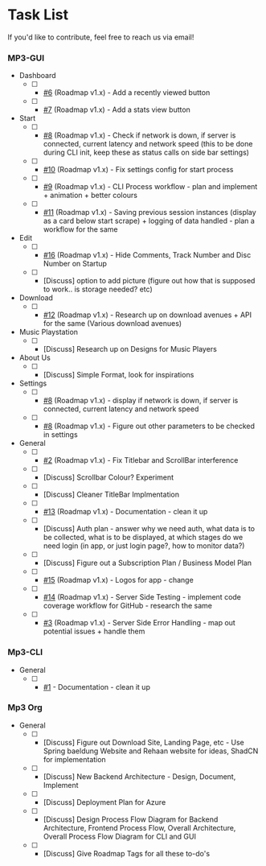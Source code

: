 # Task List

If you'd like to contribute, feel free to reach us via email!

### MP3-GUI
* Dashboard
	- [ ] - [#6](https://github.com/Mp3-Automated-Tag-Editor/Automated-Mp3-Gui/issues/6) (Roadmap v1.x) - Add a recently viewed button
	- [ ] - [#7](https://github.com/Mp3-Automated-Tag-Editor/Automated-Mp3-Gui/issues/7) (Roadmap v1.x) - Add a stats view button

* Start
	- [ ] - [#8](https://github.com/Mp3-Automated-Tag-Editor/Automated-Mp3-Gui/issues/8) (Roadmap v1.x) - Check if network is down, if server is connected, current latency and network speed (this to be done during CLI init, keep these as status calls on side bar settings)
 	- [ ] - [#10](https://github.com/Mp3-Automated-Tag-Editor/Automated-Mp3-Gui/issues/10) (Roadmap v1.x) - Fix settings config for start process
	- [ ] - [#9](https://github.com/Mp3-Automated-Tag-Editor/Automated-Mp3-Gui/issues/9) (Roadmap v1.x) - CLI Process workflow - plan and implement + animation + better colours
	- [ ] - [#11](https://github.com/Mp3-Automated-Tag-Editor/Automated-Mp3-Gui/issues/11) (Roadmap v1.x) - Saving previous session instances (display as a card below start scrape) + logging of data handled - plan a workflow for the same
* Edit
 	- [ ] - [#16](https://github.com/Mp3-Automated-Tag-Editor/Automated-Mp3-Gui/issues/16) (Roadmap v1.x) - Hide Comments, Track Number and Disc Number on Startup 
	- [ ] - [Discuss] option to add picture (figure out how that is supposed to work.. is storage needed? etc)

* Download
	- [ ] - [#12](https://github.com/Mp3-Automated-Tag-Editor/Automated-Mp3-Gui/issues/12) (Roadmap v1.x) - Research up on download avenues + API for the same (Various download avenues)

* Music Playstation
	- [ ] - [Discuss] Research up on Designs for Music Players

* About Us
	- [ ] - [Discuss] Simple Format, look for inspirations

* Settings
	- [ ] - [#8](https://github.com/Mp3-Automated-Tag-Editor/Automated-Mp3-Gui/issues/8) (Roadmap v1.x) - display if network is down, if server is connected, current latency and network speed
	- [ ] - [#8](https://github.com/Mp3-Automated-Tag-Editor/Automated-Mp3-Gui/issues/8) (Roadmap v1.x) - Figure out other parameters to be checked in settings

* General
	- [ ] - [#2](https://github.com/Mp3-Automated-Tag-Editor/Automated-Mp3-Gui/issues/2) (Roadmap v1.x) - Fix Titlebar and ScrollBar interference
	- [ ] - [Discuss] Scrollbar Colour? Experiment
	- [ ] - [Discuss] Cleaner TitleBar Implmentation
	- [ ] - [#13](https://github.com/Mp3-Automated-Tag-Editor/Automated-Mp3-Gui/issues/13) (Roadmap v1.x) - Documentation - clean it up
	- [ ] - [Discuss] Auth plan - answer why we need auth, what data is to be collected, what is to be displayed, at which stages do we need login (in app, or just login page?, how to monitor data?)
 	- [ ] - [Discuss] Figure out a Subscription Plan / Business Model Plan
	- [ ] - [#15](https://github.com/Mp3-Automated-Tag-Editor/Automated-Mp3-Gui/issues/15) (Roadmap v1.x) - Logos for app - change
	- [ ] - [#14](https://github.com/Mp3-Automated-Tag-Editor/Automated-Mp3-Gui/issues/14) (Roadmap v1.x) - Server Side Testing - implement code coverage workflow for GitHub - research the same
	- [ ] - [#3](https://github.com/Mp3-Automated-Tag-Editor/Automated-Mp3-Gui/issues/3) (Roadmap v1.x) - Server Side Error Handling - map out potential issues + handle them

### Mp3-CLI
* General
	- [ ] - [#1](https://github.com/Mp3-Automated-Tag-Editor/Automated-Mp3-Cli/issues/1) - Documentation - clean it up

### Mp3 Org
* General
	- [ ] - [Discuss] Figure out Download Site, Landing Page, etc - Use Spring baeldung Website and Rehaan website for ideas, ShadCN for implementation
	- [ ] - [Discuss] New Backend Architecture - Design, Document, Implement
	- [ ] - [Discuss] Deployment Plan for Azure
	- [ ] - [Discuss] Design Process Flow Diagram for Backend Architecture, Frontend Process Flow, Overall Architecture, Overall Process Flow Diagram for CLI and GUI
	- [ ] - [Discuss] Give Roadmap Tags for all these to-do's
